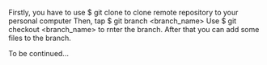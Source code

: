 Firstly, you have to use 
$ git clone 
to clone remote repository to your personal computer
Then, tap
$ git branch <branch_name>
Use 
$ git checkout <branch_name>
to rnter the branch.
After that you can add some files to the branch.

To be continued...

